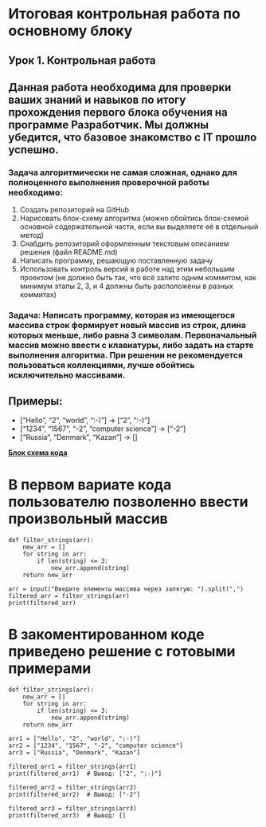 # Итоговая контрольная работа по основному блоку
## Урок 1. Контрольная работа ##
## __Данная работа необходима для проверки ваших знаний и навыков по итогу прохождения первого блока обучения на программе Разработчик. Мы должны убедится, что базовое знакомство с IT прошло успешно.__

### __Задача алгоритмически не самая сложная, однако для полноценного выполнения проверочной работы необходимо:__

1. Создать репозиторий на GitHub
2. Нарисовать блок-схему алгоритма (можно обойтись блок-схемой основной содержательной части, если вы выделяете её в отдельный метод)
3. Снабдить репозиторий оформленным текстовым описанием решения (файл README.md)
4. Написать программу, решающую поставленную задачу
5. Использовать контроль версий в работе над этим небольшим проектом (не должно быть так, что всё залито одним коммитом, как минимум этапы 2, 3, и 4 должны быть расположены в разных коммитах)

### __Задача: Написать программу, которая из имеющегося массива строк формирует новый массив из строк, длина которых меньше, либо равна 3 символам. Первоначальный массив можно ввести с клавиатуры, либо задать на старте выполнения алгоритма. При решении не рекомендуется пользоваться коллекциями, лучше обойтись исключительно массивами.__

## Примеры:
* [“Hello”, “2”, “world”, “:-)”] → [“2”, “:-)”]
* [“1234”, “1567”, “-2”, “computer science”] → [“-2”]
* [“Russia”, “Denmark”, “Kazan”] → []

[__Блок схема кода__](https://github.com/N1njaFriendfinal_work_1/blob/main/scheme.jpg)

# В первом вариате кода пользователю позволенно ввести произвольный массив

```
def filter_strings(arr):
    new_arr = []
    for string in arr:
        if len(string) <= 3:
            new_arr.append(string)
    return new_arr

arr = input("Введите элементы массива через запятую: ").split(",")
filtered_arr = filter_strings(arr)
print(filtered_arr)
```

# В закоментированном коде приведено решение с готовыми примерами

```
def filter_strings(arr):
    new_arr = []
    for string in arr:
        if len(string) <= 3:
            new_arr.append(string)
    return new_arr

arr1 = ["Hello", "2", "world", ":-)"]
arr2 = ["1234", "1567", "-2", "computer science"]
arr3 = ["Russia", "Denmark", "Kazan"]

filtered_arr1 = filter_strings(arr1)
print(filtered_arr1)  # Вывод: ["2", ":-)"]

filtered_arr2 = filter_strings(arr2)
print(filtered_arr2)  # Вывод: ["-2"]

filtered_arr3 = filter_strings(arr3)
print(filtered_arr3)  # Вывод: []
```